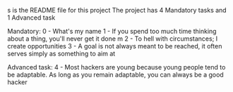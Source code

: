 s is the README file for this project
The project has 4 Mandatory tasks and 1 Advanced task

Mandatory:
0 - What's my name
1 - If you spend too much time thinking about a thing, you'll never get it done
m
2 - To hell with circumstances; I create opportunities
3 - A goal is not always meant to be reached, it often serves simply as something to aim at

Advanced task:
4 - Most hackers are young because young people tend to be adaptable. As long as you remain adaptable, you can always be a good hacker
